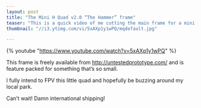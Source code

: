 ```yaml
---
layout: post
title: "The Mini H Quad v2.0 “The Hammer” frame"
teaser: "This is a quick video of me cutting the main frame for a mini quadcopter."
thumbnail: "//i3.ytimg.com/vi/5xAXp1y1wPQ/mqdefault.jpg"

---
```


{% youtube "https://www.youtube.com/watch?v=5xAXp1y1wPQ" %}

This frame is freely available from <http://untestedprototype.com/> and is feature packed for something that’s so small.

I fully intend to FPV this little quad and hopefully be buzzing around my local park.

Can’t wait! Damn international shipping!

